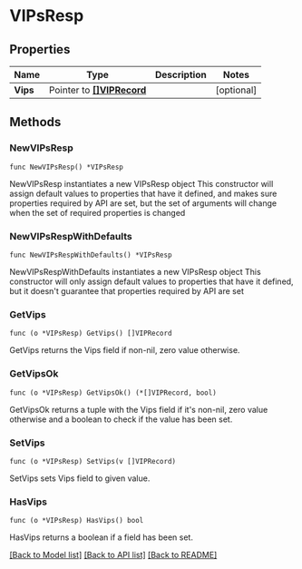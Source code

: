 # VIPsResp

## Properties

Name | Type | Description | Notes
------------ | ------------- | ------------- | -------------
**Vips** | Pointer to [**[]VIPRecord**](VIPRecord.md) |  | [optional] 

## Methods

### NewVIPsResp

`func NewVIPsResp() *VIPsResp`

NewVIPsResp instantiates a new VIPsResp object
This constructor will assign default values to properties that have it defined,
and makes sure properties required by API are set, but the set of arguments
will change when the set of required properties is changed

### NewVIPsRespWithDefaults

`func NewVIPsRespWithDefaults() *VIPsResp`

NewVIPsRespWithDefaults instantiates a new VIPsResp object
This constructor will only assign default values to properties that have it defined,
but it doesn't guarantee that properties required by API are set

### GetVips

`func (o *VIPsResp) GetVips() []VIPRecord`

GetVips returns the Vips field if non-nil, zero value otherwise.

### GetVipsOk

`func (o *VIPsResp) GetVipsOk() (*[]VIPRecord, bool)`

GetVipsOk returns a tuple with the Vips field if it's non-nil, zero value otherwise
and a boolean to check if the value has been set.

### SetVips

`func (o *VIPsResp) SetVips(v []VIPRecord)`

SetVips sets Vips field to given value.

### HasVips

`func (o *VIPsResp) HasVips() bool`

HasVips returns a boolean if a field has been set.


[[Back to Model list]](../README.md#documentation-for-models) [[Back to API list]](../README.md#documentation-for-api-endpoints) [[Back to README]](../README.md)


